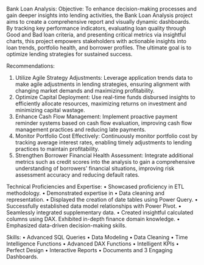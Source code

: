 Bank Loan Analysis:
Objective:
To enhance decision-making processes and gain deeper insights into lending activities, the Bank Loan Analysis project aims to create a comprehensive report and visually dynamic dashboards. By tracking key performance indicators, evaluating loan quality through Good and Bad loan criteria, and presenting critical metrics via insightful charts, this project empowers stakeholders with actionable insights into loan trends, portfolio health, and borrower profiles. The ultimate goal is to optimize lending strategies for sustained success.

Recommendations:
1. Utilize Agile Strategy Adjustments: Leverage application trends data to make agile adjustments in lending strategies, ensuring alignment with changing market demands and maximizing profitability.
2. Optimize Capital Deployment: Use real-time funds disbursed insights to efficiently allocate resources, maximizing returns on investment and minimizing capital wastage.
3. Enhance Cash Flow Management: Implement proactive payment reminder systems based on cash flow evaluation, improving cash flow management practices and reducing late payments.
4. Monitor Portfolio Cost Effectively: Continuously monitor portfolio cost by tracking average interest rates, enabling timely adjustments to lending practices to maintain profitability.
5. Strengthen Borrower Financial Health Assessment: Integrate additional metrics such as credit scores into the analysis to gain a comprehensive understanding of borrowers' financial situations, improving risk assessment accuracy and reducing default rates.

Technical Proficiencies and Expertise:
•	Showcased proficiency in ETL methodology. 
•	Demonstrated expertise in 
•	Data cleaning and representation.
•	Displayed the creation of date tables using Power Query. 
•	Successfully established data model relationships with Power Pivot. 
•	Seamlessly integrated supplementary data. 
•	Created insightful calculated columns using DAX. Exhibited in-depth finance domain knowledge.
•	Emphasized data-driven decision-making skills.

Skills:
•	Advanced SQL Queries
•	Data Modeling
•	Data Cleaning 
•	Time Intelligence Functions 
•	Advanced DAX Functions
•	Intelligent KPIs 
•	Perfect Design 
•	Interactive Reports 
•	Documents and 3 Engaging Dashboards.

